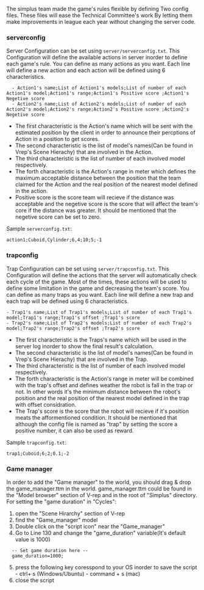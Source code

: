 The simplus team made the game's rules flexible by defining Two config files. These files will ease the Technical Committee's work By letting them make improvements in league each year without changing the server code. 

### serverconfig
Server Configuration can be set using `server/serverconfig.txt`. This Configuration will define the available actions in server inorder to define each game's rule. You can define as many actions as you want. Each line will define a new action and each action will be defined using 6 characteristics.

```
  - Action1's name;List of Action1's models;List of number of each Action1's model;Action1's range;Action1's Positive score ;Action1's Negetive score
  - Action2's name;List of Action2's models;List of number of each Action2's model;Action2's range;Action2's Positive score ;Action2's Negetive score
```

- The first characteristic is the Action's name which will be sent with the estimated position by the client in order to announce their percptions of Action in a position to get scores.
- The second characteristic is the list of model's names(Can be found in Vrep's Scene Hierachy) that are involved in the Action.
- The third characteristic is the list of number of each involved model respectively. 
- The forth characteristic is the Action's range in meter which defines the maximum acceptable distance between the position that the team claimed for the Action and the real position of the nearest model defined in the action. 
- Positive score is the score team will recieve if the distance was acceptable and the negetive score is the score that will affect the team's core if the distance was greater. It should be mentioned that the negetive score can be set to zero.
 
Sample `serverconfig.txt`:
```
action1;Cuboid,Cylinder;6,4;10;5;-1
```

### trapconfig
Trap Configuration can be set using `server/trapconfig.txt`. This Configuration will define the actions that the server will automatically check each cycle of the game. Most of the times, these actions will be used to define some limitation in the game and decreasing the team's score. You can define as many traps as you want. Each line will define a new trap and each trap will be defined using 6 characteristics.

```
- Trap1's name;List of Trap1's models;List of number of each Trap1's model;Trap1's range;Trap1's offset ;Trap1's score
- Trap2's name;List of Trap2's models;List of number of each Trap2's model;Trap2's range;Trap2's offset ;Trap2's score
```

- The first characteristic is the Traps's name which will be used in the server log inorder to show the final result's calculation.
- The second characteristic is the list of model's names(Can be found in Vrep's Scene Hierachy) that are involved in the Trap.
- The third characteristic is the list of number of each involved model respectively.
- The forth characteristic is the Action's range in meter will be combined with the trap's offset and defines weather the robot is fall in the trap or not. In other words it's the minimum distance between the robot's position and the real position of the nearest model defined in the trap with offset considration.
- The Trap's score is the score that the robot will recieve if it's position meats the afformentioned condition. It should be mentioned that although the config file is named as "trap" by setting the score a positive number, it can also be used as reward.
 
Sample `trapconfig.txt`:
```
trap1;Cuboid;6;2;0.1;-2
```

### Game manager
In order to add the "Game manager" to the world, you should drag & drop the game_manager.ttm in the world. game_manager.ttm  could be found in the "Model browser" section of V-rep and in the root of "Simplus" directory.
For setting the "game duration" in "Cycles":
  1. open the "Scene Hirarchy" section of V-rep 
  2. find the "Game_manager" model
  3. Double click on the "script icon" near the "Game_manager"
  4. Go to Line 130 and change the "game_duration" variable(It's default value is 1000)
  ```bashe
    -- Set game duration here --
    game_duration=1000;
  ```
  5. press the following key coresspond to your OS inorder to save the script
           - ctrl+ s (Windows/Ubuntu)
           - command + s (mac)
  6. close the script
